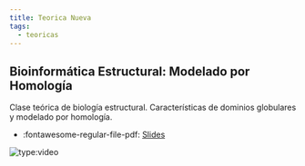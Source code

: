 ```yaml
---
title: Teorica Nueva
tags: 
  - teoricas
---
```


## Bioinformática Estructural: Modelado por Homología

Clase teórica de biología estructural. Características de dominios globulares y modelado por homología.

* :fontawesome-regular-file-pdf: [Slides](https://drive.google.com/file/d/1aDrJy_NjEWIpJXB8Baq3iiT3m57Zk0Oh/view?usp=sharing) 
 
 ![type:video](https://www.youtube.com/embed/D23nWL8e7E8)